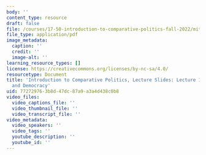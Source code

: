 ```yaml
---
body: ''
content_type: resource
draft: false
file: /courses/17-50-introduction-to-comparative-politics-fall-2022/mit17_50f22_lec12c.pdf
file_type: application/pdf
image_metadata:
  caption: ''
  credit: ''
  image-alt: ''
learning_resource_types: []
license: https://creativecommons.org/licenses/by-nc-sa/4.0/
resourcetype: Document
title: 'Introduction to Comparative Politics, Lecture Slides: Lecture 12c, Culture
  and Democracy'
uid: 77272976-3b8d-47dc-87a9-a3a4d438c0b8
video_files:
  video_captions_file: ''
  video_thumbnail_file: ''
  video_transcript_file: ''
video_metadata:
  video_speakers: ''
  video_tags: ''
  youtube_description: ''
  youtube_id: ''
---
```


